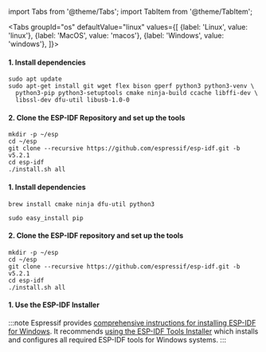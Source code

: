 import Tabs from '@theme/Tabs';
import TabItem from '@theme/TabItem';

<Tabs
groupId="os"
defaultValue="linux"
values={[
{label: 'Linux', value: 'linux'},
{label: 'MacOS', value: 'macos'},
{label: 'Windows', value: 'windows'},
]}>

<TabItem value="linux">

#### 1. Install dependencies

```
sudo apt update
sudo apt-get install git wget flex bison gperf python3 python3-venv \
  python3-pip python3-setuptools cmake ninja-build ccache libffi-dev \
  libssl-dev dfu-util libusb-1.0-0
```

#### 2. Clone the ESP-IDF Repository and set up the tools

```console
mkdir -p ~/esp
cd ~/esp
git clone --recursive https://github.com/espressif/esp-idf.git -b v5.2.1
cd esp-idf
./install.sh all
```

</TabItem>
<TabItem value="macos">

#### 1. Install dependencies

```console
brew install cmake ninja dfu-util python3
```

```console
sudo easy_install pip
```

#### 2. Clone the ESP-IDF repository and set up the tools

```console
mkdir -p ~/esp
cd ~/esp
git clone --recursive https://github.com/espressif/esp-idf.git -b v5.2.1
cd esp-idf
./install.sh all
```

</TabItem>
<TabItem value="windows">

#### 1. Use the ESP-IDF Installer

:::note
Espressif provides [comprehensive instructions for installing ESP-IDF for
Windows](https://docs.espressif.com/projects/esp-idf/en/stable/esp32/get-started/index.html#setting-up-development-environment).
It recommends [using the ESP-IDF Tools Installer](https://docs.espressif.com/projects/esp-idf/en/stable/esp32/get-started/windows-setup.html#get-started-windows-tools-installer) which installs and configures all required ESP-IDF tools for Windows systems.
:::

</TabItem>
</Tabs>
